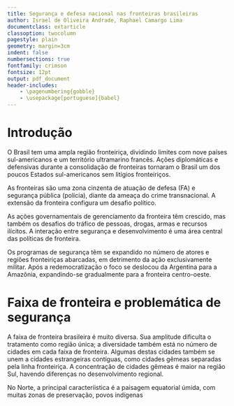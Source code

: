 ```yaml
---
title: Segurança e defesa nacional nas fronteiras brasileiras
author: Israel de Oliveira Andrade, Raphael Camargo Lima
documentclass: extarticle
classoption: twocolumn
pagestyle: plain
geometry: margin=3cm
indent: false
numbersections: true
fontfamily: crimson
fontsize: 12pt
output: pdf_document
header-includes:
	- \pagenumbering{gobble}
	- \usepackage[portuguese]{babel}
---
```

# Introdução

O Brasil tem uma ampla região fronteiriça, dividindo limites com nove países sul-americanos e um território ultramarino francês. Ações diplomáticas e defensivas durante a consolidação de fronteiras tornaram o Brasil um dos poucos Estados sul-americanos sem litígios fronteiriços.

As fronteiras são uma zona cinzenta de atuação de defesa (FA) e segurança pública (polícia), diante da ameaça do crime transnacional. A extensão da fronteira configura um desafio político.

As ações governamentais de gerenciamento da fronteira têm crescido, mas também os desafios do tráfico de pessoas, drogas, armas e recursos ilícitos. A interação entre segurança e desenvolvimento é uma área central das políticas de fronteira.

Os programas de segurança têm se expandido no número de atores e regiões fronteiriças abarcadas, em detrimento da ação exclusivamente militar. Após a redemocratização o foco se deslocou da Argentina para a Amazônia, expandindo-se gradualmente para a fronteira centro-oeste. 

# Faixa de fronteira e problemática de segurança

A faixa de fronteira brasileira é muito diversa. Sua amplitude dificulta o tratamento como região única; a diversidade também está no número de cidades em cada faixa de fronteira. Algumas destas cidades também se unem a cidades estrangeiras contíguas, como cidades gêmeas separadas pela linha fronteiriça. A concentração de cidades gêmeas é maior na região Sul, havendo diferenças no desenvolvimento regional.

No Norte, a principal caracteríistica é a paisagem equatorial úmida, com muitas zonas de preservação, povos indígenas